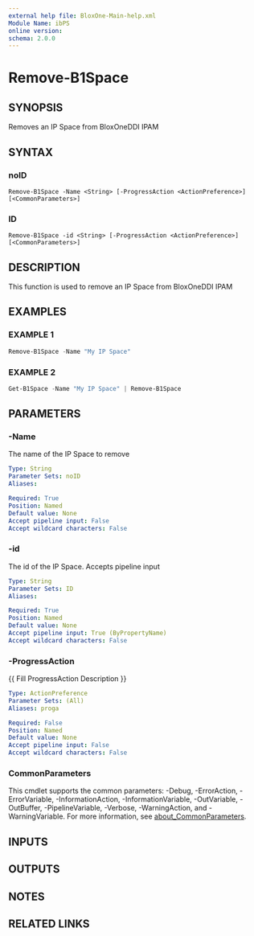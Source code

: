 ```yaml
---
external help file: BloxOne-Main-help.xml
Module Name: ibPS
online version:
schema: 2.0.0
---
```


# Remove-B1Space

## SYNOPSIS
Removes an IP Space from BloxOneDDI IPAM

## SYNTAX

### noID
```
Remove-B1Space -Name <String> [-ProgressAction <ActionPreference>] [<CommonParameters>]
```

### ID
```
Remove-B1Space -id <String> [-ProgressAction <ActionPreference>] [<CommonParameters>]
```

## DESCRIPTION
This function is used to remove an IP Space from BloxOneDDI IPAM

## EXAMPLES

### EXAMPLE 1
```powershell
Remove-B1Space -Name "My IP Space"
```

### EXAMPLE 2
```powershell
Get-B1Space -Name "My IP Space" | Remove-B1Space
```

## PARAMETERS

### -Name
The name of the IP Space to remove

```yaml
Type: String
Parameter Sets: noID
Aliases:

Required: True
Position: Named
Default value: None
Accept pipeline input: False
Accept wildcard characters: False
```

### -id
The id of the IP Space.
Accepts pipeline input

```yaml
Type: String
Parameter Sets: ID
Aliases:

Required: True
Position: Named
Default value: None
Accept pipeline input: True (ByPropertyName)
Accept wildcard characters: False
```

### -ProgressAction
{{ Fill ProgressAction Description }}

```yaml
Type: ActionPreference
Parameter Sets: (All)
Aliases: proga

Required: False
Position: Named
Default value: None
Accept pipeline input: False
Accept wildcard characters: False
```

### CommonParameters
This cmdlet supports the common parameters: -Debug, -ErrorAction, -ErrorVariable, -InformationAction, -InformationVariable, -OutVariable, -OutBuffer, -PipelineVariable, -Verbose, -WarningAction, and -WarningVariable. For more information, see [about_CommonParameters](http://go.microsoft.com/fwlink/?LinkID=113216).

## INPUTS

## OUTPUTS

## NOTES

## RELATED LINKS
